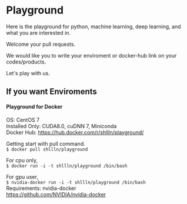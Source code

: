 # Playground
Here is the playground for python, machine learning, deep learning, and what you are interested in.  

Welcome your pull requests.  

We would like you to write your enviroment or docker-hub link on your codes/products.  

Let's play with us.

## If you want Enviroments
#### Playground for Docker

OS: CentOS 7  
Installed Only: CUDA8.0, cuDNN 7, Miniconda  
Docker Hub: https://hub.docker.com/r/shllln/playground/

Getting start with pull command.  
`$ docker pull shllln/playground`    

For cpu only,  
`$ docker run -i -t shllln/playground /bin/bash`  

For gpu user,  
`$ nvidia-docker run -i -t shllln/playground /bin/bash`  
Requirements: nvidia-docker  
https://github.com/NVIDIA/nvidia-docker  



